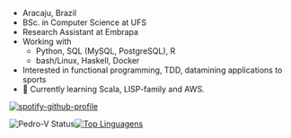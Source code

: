 * Aracaju, Brazil
* BSc. in Computer Science at UFS
* Research Assistant at Embrapa
* Working with
  * Python, SQL (MySQL, PostgreSQL), R
  * bash/Linux, Haskell, Docker
* Interested in functional programming, TDD, datamining applications to sports
* 🌱 Currently learning Scala, LISP-family and AWS.


[![spotify-github-profile](https://spotify-github-profile.vercel.app/api/view?uid=224spilp5rrsmuv3l2ls3t2eq&cover_image=true&theme=novatorem)](https://spotify-github-profile.vercel.app/api/view?uid=224spilp5rrsmuv3l2ls3t2eq&redirect=true)

![Pedro-V Status](https://github-readme-stats.vercel.app/api?username=Pedro-V&show_icons=true)[![Top Linguagens](https://github-readme-stats.vercel.app/api/top-langs/?username=Pedro-V&layout=compact)](https://github.com/anuraghazra/github-readme-stats)

<!---
Pedro-V/Pedro-V is a ✨ special ✨ repository because its `README.md` (this file) appears on your GitHub profile.
You can click the Preview link to take a look at your changes.
--->
